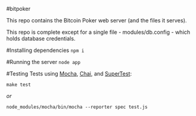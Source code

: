 #bitpoker

This repo contains the Bitcoin Poker web server (and the files it serves).

This repo is complete except for a single file - modules/db.config - which holds database credentials.

#Installing dependencies
`npm i`

#Running the server
`node app`

#Testing
Tests using [Mocha](https://github.com/visionmedia/mocha), [Chai](https://github.com/visionmedia/mocha), and [SuperTest](https://github.com/visionmedia/supertest):

`make test`

*or*

`node_modules/mocha/bin/mocha --reporter spec test.js`